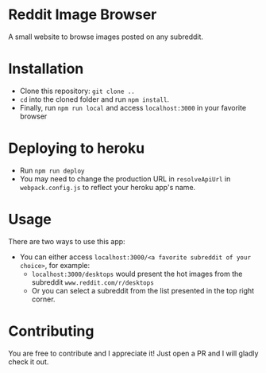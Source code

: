 # Reddit Image Browser

A small website to browse images posted on any subreddit.

# Installation

+ Clone this repository: `git clone ..`
+ `cd` into the cloned folder and run `npm install`.
+ Finally, run `npm run local` and access `localhost:3000` in your favorite browser

# Deploying to heroku

* Run `npm run deploy`
* You may need to change the production URL in `resolveApiUrl` in `webpack.config.js` to reflect your heroku app's name.

# Usage

There are two ways to use this app:
+ You can either access `localhost:3000/<a favorite subreddit of your choice>`, for example:
  + `localhost:3000/desktops` would present the hot images from the subreddit
  `www.reddit.com/r/desktops`
  + Or you can select a subreddit from the list presented in the top right corner.

# Contributing

You are free to contribute and I appreciate it! Just open a PR and I will gladly check it out.
